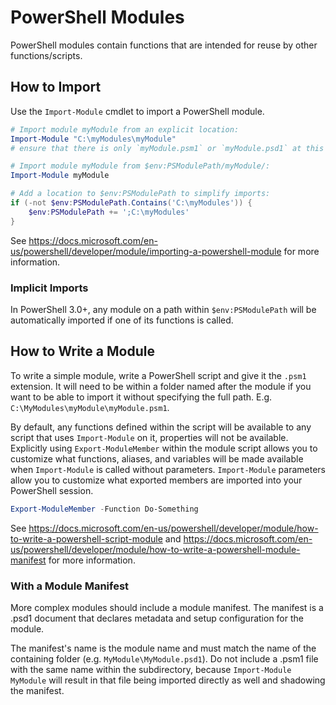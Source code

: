 # PowerShell Modules
PowerShell modules contain functions that are intended for reuse by other functions/scripts.

## How to Import
Use the `Import-Module` cmdlet to import a PowerShell module.

```PowerShell
# Import module myModule from an explicit location:
Import-Module "C:\myModules\myModule"
# ensure that there is only `myModule.psm1` or `myModule.psd1` at this location

# Import module myModule from $env:PSModulePath/myModule/:
Import-Module myModule

# Add a location to $env:PSModulePath to simplify imports:
if (-not $env:PSModulePath.Contains('C:\myModules')) {
    $env:PSModulePath += ';C:\myModules'
}
```

See https://docs.microsoft.com/en-us/powershell/developer/module/importing-a-powershell-module for more information.

### Implicit Imports
In PowerShell 3.0+, any module on a path within `$env:PSModulePath` will be automatically imported if one of its functions is called.



## How to Write a Module
To write a simple module, write a PowerShell script and give it the `.psm1` extension. It will need to be within a folder named after the module if you want to be able to import it without specifying the full path. E.g. `C:\MyModules\myModule\myModule.psm1`.

By default, any functions defined within the script will be available to any script that uses `Import-Module` on it, properties will not be available. Explicitly using `Export-ModuleMember` within the module script allows you to customize what functions, aliases, and variables will be made available when `Import-Module` is called without parameters. `Import-Module` parameters allow you to customize what exported members are imported into your PowerShell session.

```PowerShell
Export-ModuleMember -Function Do-Something
```

See https://docs.microsoft.com/en-us/powershell/developer/module/how-to-write-a-powershell-script-module and https://docs.microsoft.com/en-us/powershell/developer/module/how-to-write-a-powershell-module-manifest for more information.

### With a Module Manifest
More complex modules should include a module manifest. The manifest is a .psd1 document that declares metadata and setup configuration for the module.

The manifest's name is the module name and must match the name of the containing folder (e.g. `MyModule\MyModule.psd1`). Do not include a .psm1 file with the same name within the subdirectory, because `Import-Module MyModule` will result in that file being imported directly as well and shadowing the manifest. 